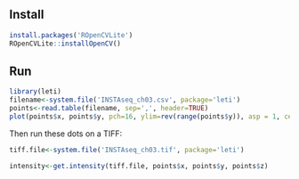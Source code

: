 ## Install
```r
install.packages('ROpenCVLite')
ROpenCVLite::installOpenCV()
```

## Run
```r
library(leti)
filename<-system.file('INSTAseq_ch03.csv', package='leti')
points<-read.table(filename, sep=',', header=TRUE)
plot(points$x, points$y, pch=16, ylim=rev(range(points$y)), asp = 1, cex=0.5 )
```
Then run these dots on a TIFF:
```r
tiff.file<-system.file('INSTAseq_ch03.tif', package='leti')

intensity<-get.intensity(tiff.file, points$x, points$y, points$z)
```
